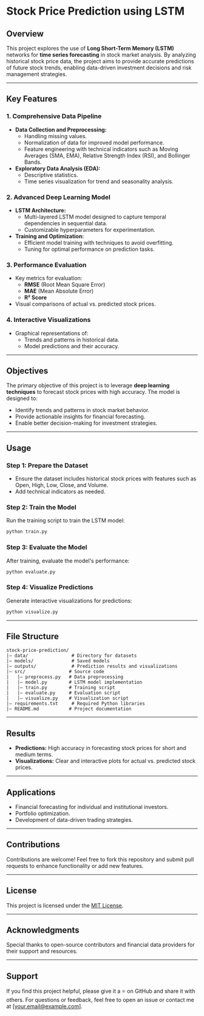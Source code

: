 # Stock Price Prediction using LSTM

## Overview
This project explores the use of **Long Short-Term Memory (LSTM)** networks for **time series forecasting** in stock market analysis. By analyzing historical stock price data, the project aims to provide accurate predictions of future stock trends, enabling data-driven investment decisions and risk management strategies.

---

## Key Features

### 1. Comprehensive Data Pipeline
- **Data Collection and Preprocessing:**
  - Handling missing values.
  - Normalization of data for improved model performance.
  - Feature engineering with technical indicators such as Moving Averages (SMA, EMA), Relative Strength Index (RSI), and Bollinger Bands.
- **Exploratory Data Analysis (EDA):**
  - Descriptive statistics.
  - Time series visualization for trend and seasonality analysis.

### 2. Advanced Deep Learning Model
- **LSTM Architecture:**
  - Multi-layered LSTM model designed to capture temporal dependencies in sequential data.
  - Customizable hyperparameters for experimentation.
- **Training and Optimization:**
  - Efficient model training with techniques to avoid overfitting.
  - Tuning for optimal performance on prediction tasks.

### 3. Performance Evaluation
- Key metrics for evaluation:
  - **RMSE** (Root Mean Square Error)
  - **MAE** (Mean Absolute Error)
  - **R² Score**
- Visual comparisons of actual vs. predicted stock prices.

### 4. Interactive Visualizations
- Graphical representations of:
  - Trends and patterns in historical data.
  - Model predictions and their accuracy.

---

## Objectives
The primary objective of this project is to leverage **deep learning techniques** to forecast stock prices with high accuracy. The model is designed to:
- Identify trends and patterns in stock market behavior.
- Provide actionable insights for financial forecasting.
- Enable better decision-making for investment strategies.

---


## Usage

### Step 1: Prepare the Dataset
- Ensure the dataset includes historical stock prices with features such as Open, High, Low, Close, and Volume.
- Add technical indicators as needed.

### Step 2: Train the Model
Run the training script to train the LSTM model:
```bash
python train.py
```

### Step 3: Evaluate the Model
After training, evaluate the model's performance:
```bash
python evaluate.py
```

### Step 4: Visualize Predictions
Generate interactive visualizations for predictions:
```bash
python visualize.py
```

---

## File Structure
```
stock-price-prediction/
|— data/                # Directory for datasets
|— models/              # Saved models
|— outputs/             # Prediction results and visualizations
|— src/                # Source code
|   |— preprocess.py   # Data preprocessing
|   |— model.py        # LSTM model implementation
|   |— train.py        # Training script
|   |— evaluate.py     # Evaluation script
|   |— visualize.py    # Visualization script
|— requirements.txt     # Required Python libraries
|— README.md           # Project documentation
```

---

## Results
- **Predictions:** High accuracy in forecasting stock prices for short and medium terms.
- **Visualizations:** Clear and interactive plots for actual vs. predicted stock prices.

---

## Applications
- Financial forecasting for individual and institutional investors.
- Portfolio optimization.
- Development of data-driven trading strategies.

---

## Contributions
Contributions are welcome! Feel free to fork this repository and submit pull requests to enhance functionality or add new features.

---

## License
This project is licensed under the [MIT License](LICENSE).

---

## Acknowledgments
Special thanks to open-source contributors and financial data providers for their support and resources.

---

## Support
If you find this project helpful, please give it a ⭐ on GitHub and share it with others. For questions or feedback, feel free to open an issue or contact me at [your.email@example.com].
